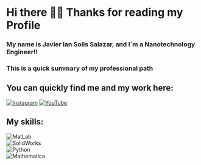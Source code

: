 # Hi there ✌🏻 Thanks for reading my Profile 
### My name is Javier Ian Solis Salazar, and I´m a Nanotechnology Engineer!!
### This is a quick summary of my professional path

## You can quickly find me and my work here: 
[![Instagram](https://img.shields.io/badge/Instagram-@natiff.co-blueviolet?style=for-the-badge&logo=instagram&logoColor=white&labelColor=101010)](https://www.instagram.com/natiff.co/)
[![YouTube](https://img.shields.io/badge/YouTube-NATIFF-FF0000?style=for-the-badge&logo=youtube&logoColor=white&labelColor=101010)](https://www.youtube.com/@natiff7618)
## My skills:
![MatLab](https://img.shields.io/badge/Matlab-important?style=for-the-badge&logo=matlab&logoColor=white&labelColor=101010)</br>
![SolidWorks](https://img.shields.io/badge/SolidWorks-FF0100?style=for-the-badge&logo=solidworks&logoColor=white&labelColor=101010)</br>
![Python](https://img.shields.io/badge/Python-blue?style=for-the-badge&logo=pthon&logoColor=white&labelColor=101010)</br>
![Mathematica](https://img.shields.io/badge/Mathematica-red?style=for-the-badge&logo=mathematica&logoColor=white&labelColor=101010)</br>

